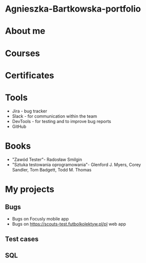 # Agnieszka-Bartkowska-portfolio
# **About me**

# **Courses**

# **Certificates**

# **Tools**
* Jira - bug tracker
* Slack - for communication within the team
* DevTools - for testing and to improve bug reports
* GitHub

# **Books**
* "Zawód Tester"- Radosław Smilgin
* "Sztuka testowania oprogramowania"- Glenford J. Myers, Corey Sandler, Tom Badgett, Todd M. Thomas
# **My projects**
## Bugs
* Bugs on Focusly mobile app
* Bugs on https://scouts-test.futbolkolektyw.pl/pl web app
## Test cases

## SQL

